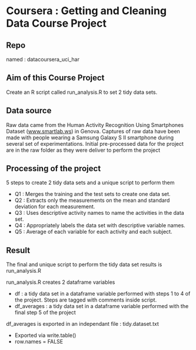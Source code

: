 # Coursera : Getting and Cleaning Data Course Project

## Repo
named : datacoursera_uci_har

## Aim of this Course Project

Create an R script called run_analysis.R to set 2 tidy data sets.

## Data source
Raw data came from the Human Activity Recognition Using Smartphones Dataset (www.smartlab.ws) in Genova.
Captures of raw data have been made with people wearing a Samsung Galaxy S II smartphone during several set of experimentations.
Initial pre-processed data for the project are in the raw folder as they were deliver to perform the project

## Processing of the project
5 steps to create 2 tidy data sets and a unique script to perform them

 * Q1 : Merges the training and the test sets to create one data set.
 * Q2 : Extracts only the measurements on the mean and standard deviation for each measurement.
 * Q3 : Uses descriptive activity names to name the activities in the data set.
 * Q4 : Appropriately labels the data set with descriptive variable names.
 * Q5 : Average of each variable for each activity and each subject.


## Result
The final and unique script to perform the tidy data set results is run_analysis.R

run_analysis.R creates 2 dataframe variables
 * df : a tidy data set in a dataframe variable performed with steps 1 to 4 of the project. Steps are tagged with comments inside script.
 * df_averages : a tidy data set in a dataframe variable performed with the final step 5 of the project

df_averages is exported in an independant file : tidy.dataset.txt
 * Exported via write.table()
 * row.names = FALSE
 
 